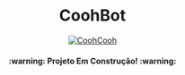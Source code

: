 <h1 align="center">CoohBot</h1>
<p align="center">
	<a href="https://youtube.com/c/@CoohCooh">
		<img alt="CoohCooh" src="https://img.shields.io/youtube/channel/subscribers/UCI7ybmuXo08zI9cZX6dA_nA?label=Meu%20Canal&logo=Youtube&style=social"/>
	</a>
</p>

<h4 align="center">
	:warning: Projeto Em Construção! :warning:
</h4>